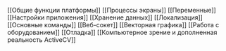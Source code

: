 [[Общие функции платформы]]
[[Процессы экраны]]
[[Переменные]]
[[Настройки приложения]]
[[Хранение данных]]
[[Локализация]]
[[Основные команды]]
[[Веб-сокет]]
[[Векторная графика]]
[[Работа с оборудованием]]
[[Отладка]]
[[Компьютерное зрение и дополненная реальность ActiveCV]]